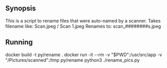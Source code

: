 ## Synopsis

This is a script to rename files that were auto-named by a scanner.
Takes filename like: Scan.jpeg / Scan 1.jpeg
Renames to: scan_########s.jpeg


## Running

docker build -t py/rename .
docker run -it --rm -v "$PWD":/usr/src/app -v "<path>/Pictures/scanned":/tmp py/rename python3 ./rename_pics.py
